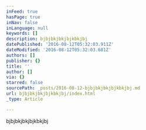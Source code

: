 ```yaml
---
inFeed: true
hasPage: true
inNav: false
inLanguage: null
keywords: []
description: bjbjbkjbkjbjkbkjbj
datePublished: '2016-08-12T05:32:03.911Z'
dateModified: '2016-08-12T05:32:03.681Z'
authors: []
publisher: {}
title: ''
author: []
via: {}
starred: false
sourcePath: _posts/2016-08-12-bjbjbkjbkjbjkbkjbj.md
url: bjbjbkjbkjbjkbkjbj/index.html
_type: Article

---
```

bjbjbkjbkjbjkbkjbj